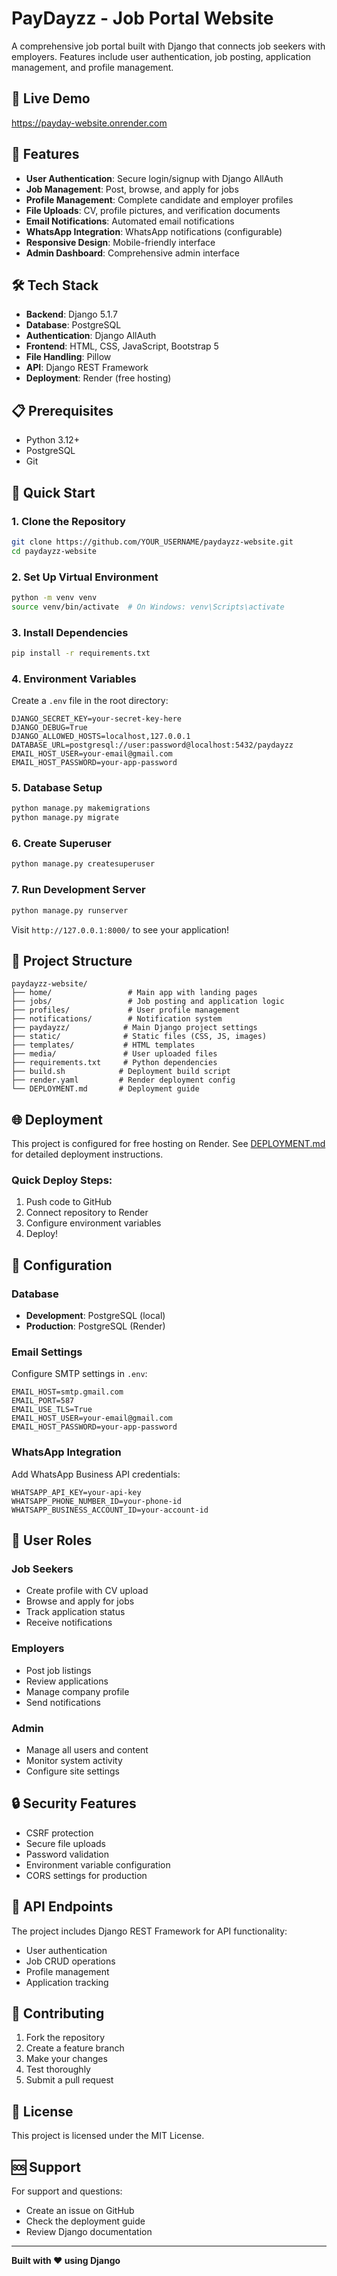 # PayDayzz - Job Portal Website

A comprehensive job portal built with Django that connects job seekers with employers. Features include user authentication, job posting, application management, and profile management.

## 🚀 Live Demo

https://payday-website.onrender.com

## 🚀 Features

- **User Authentication**: Secure login/signup with Django AllAuth
- **Job Management**: Post, browse, and apply for jobs
- **Profile Management**: Complete candidate and employer profiles
- **File Uploads**: CV, profile pictures, and verification documents
- **Email Notifications**: Automated email notifications
- **WhatsApp Integration**: WhatsApp notifications (configurable)
- **Responsive Design**: Mobile-friendly interface
- **Admin Dashboard**: Comprehensive admin interface

## 🛠️ Tech Stack

- **Backend**: Django 5.1.7
- **Database**: PostgreSQL
- **Authentication**: Django AllAuth
- **Frontend**: HTML, CSS, JavaScript, Bootstrap 5
- **File Handling**: Pillow
- **API**: Django REST Framework
- **Deployment**: Render (free hosting)

## 📋 Prerequisites

- Python 3.12+
- PostgreSQL
- Git

## 🚀 Quick Start

### 1. Clone the Repository
```bash
git clone https://github.com/YOUR_USERNAME/paydayzz-website.git
cd paydayzz-website
```

### 2. Set Up Virtual Environment
```bash
python -m venv venv
source venv/bin/activate  # On Windows: venv\Scripts\activate
```

### 3. Install Dependencies
```bash
pip install -r requirements.txt
```

### 4. Environment Variables
Create a `.env` file in the root directory:
```env
DJANGO_SECRET_KEY=your-secret-key-here
DJANGO_DEBUG=True
DJANGO_ALLOWED_HOSTS=localhost,127.0.0.1
DATABASE_URL=postgresql://user:password@localhost:5432/paydayzz
EMAIL_HOST_USER=your-email@gmail.com
EMAIL_HOST_PASSWORD=your-app-password
```

### 5. Database Setup
```bash
python manage.py makemigrations
python manage.py migrate
```

### 6. Create Superuser
```bash
python manage.py createsuperuser
```

### 7. Run Development Server
```bash
python manage.py runserver
```

Visit `http://127.0.0.1:8000/` to see your application!

## 📁 Project Structure

```
paydayzz-website/
├── home/                 # Main app with landing pages
├── jobs/                 # Job posting and application logic
├── profiles/             # User profile management
├── notifications/        # Notification system
├── paydayzz/            # Main Django project settings
├── static/              # Static files (CSS, JS, images)
├── templates/           # HTML templates
├── media/               # User uploaded files
├── requirements.txt     # Python dependencies
├── build.sh            # Deployment build script
├── render.yaml         # Render deployment config
└── DEPLOYMENT.md       # Deployment guide
```

## 🌐 Deployment

This project is configured for free hosting on Render. See [DEPLOYMENT.md](DEPLOYMENT.md) for detailed deployment instructions.

### Quick Deploy Steps:
1. Push code to GitHub
2. Connect repository to Render
3. Configure environment variables
4. Deploy!

## 🔧 Configuration

### Database
- **Development**: PostgreSQL (local)
- **Production**: PostgreSQL (Render)

### Email Settings
Configure SMTP settings in `.env`:
```env
EMAIL_HOST=smtp.gmail.com
EMAIL_PORT=587
EMAIL_USE_TLS=True
EMAIL_HOST_USER=your-email@gmail.com
EMAIL_HOST_PASSWORD=your-app-password
```

### WhatsApp Integration
Add WhatsApp Business API credentials:
```env
WHATSAPP_API_KEY=your-api-key
WHATSAPP_PHONE_NUMBER_ID=your-phone-id
WHATSAPP_BUSINESS_ACCOUNT_ID=your-account-id
```

## 👥 User Roles

### Job Seekers
- Create profile with CV upload
- Browse and apply for jobs
- Track application status
- Receive notifications

### Employers
- Post job listings
- Review applications
- Manage company profile
- Send notifications

### Admin
- Manage all users and content
- Monitor system activity
- Configure site settings

## 🔒 Security Features

- CSRF protection
- Secure file uploads
- Password validation
- Environment variable configuration
- CORS settings for production

## 📱 API Endpoints

The project includes Django REST Framework for API functionality:
- User authentication
- Job CRUD operations
- Profile management
- Application tracking

## 🤝 Contributing

1. Fork the repository
2. Create a feature branch
3. Make your changes
4. Test thoroughly
5. Submit a pull request

## 📄 License

This project is licensed under the MIT License.

## 🆘 Support

For support and questions:
- Create an issue on GitHub
- Check the deployment guide
- Review Django documentation

---

**Built with ❤️ using Django** 
